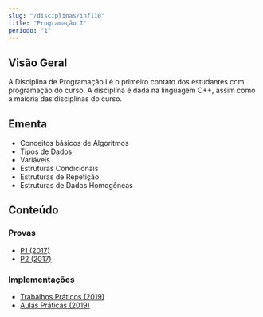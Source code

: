 ```yaml
---
slug: "/disciplinas/inf110"
title: "Programação I"
periodo: "1"
---
```


## Visão Geral

A Disciplina de Programação I é o primeiro contato dos estudantes com programação do curso. A disciplina é dada na linguagem C++, assim como a maioria das disciplinas do curso.

## Ementa

- Conceitos básicos de Algoritmos
- Tipos de Dados
- Variáveis
- Estruturas Condicionais
- Estruturas de Repetição
- Estruturas de Dados Homogêneas

## Conteúdo

### Provas

- [P1 (2017)](https://github.com/CCP-UFV/INF110/blob/master/Provas/P1%202017.pdf)
- [P2 (2017)](https://github.com/CCP-UFV/INF110/blob/master/Provas/P2%202017.pdf)

### Implementações

- [Trabalhos Práticos (2019)](https://github.com/lucasjoviniano/UFV/tree/main/INF110)
- [Aulas Práticas (2019)](https://github.com/lucasjoviniano/UFV/tree/main/INF110/Praticas)
